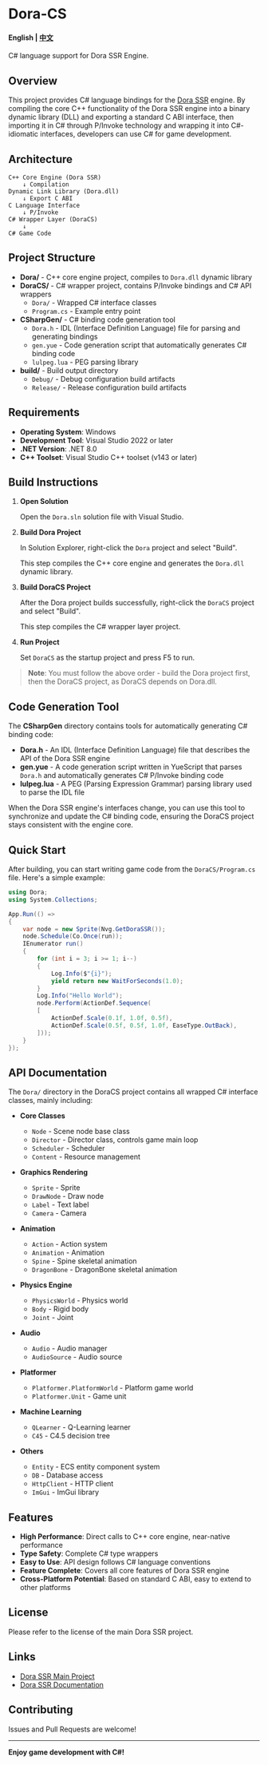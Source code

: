 # Dora-CS

#### English | [中文](README.zh-CN.md)

C# language support for Dora SSR Engine.

## Overview

This project provides C# language bindings for the [Dora SSR](https://github.com/IppClub/Dora-SSR) engine. By compiling the core C++ functionality of the Dora SSR engine into a binary dynamic library (DLL) and exporting a standard C ABI interface, then importing it in C# through P/Invoke technology and wrapping it into C#-idiomatic interfaces, developers can use C# for game development.

## Architecture

```
C++ Core Engine (Dora SSR)
    ↓ Compilation
Dynamic Link Library (Dora.dll)
    ↓ Export C ABI
C Language Interface
    ↓ P/Invoke
C# Wrapper Layer (DoraCS)
    ↓
C# Game Code
```

## Project Structure

- **Dora/** - C++ core engine project, compiles to `Dora.dll` dynamic library
- **DoraCS/** - C# wrapper project, contains P/Invoke bindings and C# API wrappers
  - `Dora/` - Wrapped C# interface classes
  - `Program.cs` - Example entry point
- **CSharpGen/** - C# binding code generation tool
  - `Dora.h` - IDL (Interface Definition Language) file for parsing and generating bindings
  - `gen.yue` - Code generation script that automatically generates C# binding code
  - `lulpeg.lua` - PEG parsing library
- **build/** - Build output directory
  - `Debug/` - Debug configuration build artifacts
  - `Release/` - Release configuration build artifacts

## Requirements

- **Operating System**: Windows
- **Development Tool**: Visual Studio 2022 or later
- **.NET Version**: .NET 8.0
- **C++ Toolset**: Visual Studio C++ toolset (v143 or later)

## Build Instructions

1. **Open Solution**

   Open the `Dora.sln` solution file with Visual Studio.

2. **Build Dora Project**

   In Solution Explorer, right-click the `Dora` project and select "Build".

   This step compiles the C++ core engine and generates the `Dora.dll` dynamic library.

3. **Build DoraCS Project**

   After the Dora project builds successfully, right-click the `DoraCS` project and select "Build".

   This step compiles the C# wrapper layer project.

4. **Run Project**

   Set `DoraCS` as the startup project and press F5 to run.

> **Note**: You must follow the above order - build the Dora project first, then the DoraCS project, as DoraCS depends on Dora.dll.

## Code Generation Tool

The **CSharpGen** directory contains tools for automatically generating C# binding code:

- **Dora.h** - An IDL (Interface Definition Language) file that describes the API of the Dora SSR engine
- **gen.yue** - A code generation script written in YueScript that parses `Dora.h` and automatically generates C# P/Invoke binding code
- **lulpeg.lua** - A PEG (Parsing Expression Grammar) parsing library used to parse the IDL file

When the Dora SSR engine's interfaces change, you can use this tool to synchronize and update the C# binding code, ensuring the DoraCS project stays consistent with the engine core.

## Quick Start

After building, you can start writing game code from the `DoraCS/Program.cs` file. Here's a simple example:

```csharp
using Dora;
using System.Collections;

App.Run(() =>
{
    var node = new Sprite(Nvg.GetDoraSSR());
    node.Schedule(Co.Once(run));
    IEnumerator run()
    {
        for (int i = 3; i >= 1; i--)
        {
            Log.Info($"{i}");
            yield return new WaitForSeconds(1.0);
        }
        Log.Info("Hello World");
        node.Perform(ActionDef.Sequence(
        [
            ActionDef.Scale(0.1f, 1.0f, 0.5f),
            ActionDef.Scale(0.5f, 0.5f, 1.0f, EaseType.OutBack),
        ]));
    }
});
```

## API Documentation

The `Dora/` directory in the DoraCS project contains all wrapped C# interface classes, mainly including:

- **Core Classes**
  - `Node` - Scene node base class
  - `Director` - Director class, controls game main loop
  - `Scheduler` - Scheduler
  - `Content` - Resource management

- **Graphics Rendering**
  - `Sprite` - Sprite
  - `DrawNode` - Draw node
  - `Label` - Text label
  - `Camera` - Camera

- **Animation**
  - `Action` - Action system
  - `Animation` - Animation
  - `Spine` - Spine skeletal animation
  - `DragonBone` - DragonBone skeletal animation

- **Physics Engine**
  - `PhysicsWorld` - Physics world
  - `Body` - Rigid body
  - `Joint` - Joint

- **Audio**
  - `Audio` - Audio manager
  - `AudioSource` - Audio source

- **Platformer**
  - `Platformer.PlatformWorld` - Platform game world
  - `Platformer.Unit` - Game unit

- **Machine Learning**
  - `QLearner` - Q-Learning learner
  - `C45` - C4.5 decision tree

- **Others**
  - `Entity` - ECS entity component system
  - `DB` - Database access
  - `HttpClient` - HTTP client
  - `ImGui` - ImGui library

## Features

- **High Performance**: Direct calls to C++ core engine, near-native performance
- **Type Safety**: Complete C# type wrappers
- **Easy to Use**: API design follows C# language conventions
- **Feature Complete**: Covers all core features of Dora SSR engine
- **Cross-Platform Potential**: Based on standard C ABI, easy to extend to other platforms

## License

Please refer to the license of the main Dora SSR project.

## Links

- [Dora SSR Main Project](https://github.com/IppClub/Dora-SSR)
- [Dora SSR Documentation](https://dora-ssr.net)

## Contributing

Issues and Pull Requests are welcome!

---

**Enjoy game development with C#!**

